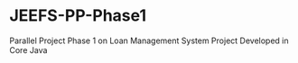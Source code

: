 # JEEFS-PP-Phase1
Parallel Project Phase 1 on Loan Management System
Project Developed in Core Java
